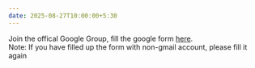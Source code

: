 ```yaml
---
date: 2025-08-27T10:00:00+5:30
---
```

Join the offical Google Group, fill the google form [here](https://docs.google.com/forms/d/e/1FAIpQLSfPnyDRXE_yngxYVn8obqMDaFqO2e-w-SNMRVwLgQaFnZwWSQ/viewform?usp=sharing&ouid=112770209332126855131). <br>
Note: If you have filled up the form with non-gmail account, please fill it again